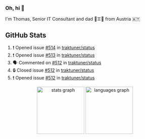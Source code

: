 ### Oh, hi 👋

I'm Thomas, Senior IT Consultant and dad 👶♊️👶 from Austria 🇦🇹

<!--
**traktuner/traktuner** is a ✨ _special_ ✨ repository because its `README.md` (this file) appears on your GitHub profile.

Here are some ideas to get you started:

- 🔭 I’m currently working on ...
- 🌱 I’m currently learning ...
- 👯 I’m looking to collaborate on ...
- 🤔 I’m looking for help with ...
- 💬 Ask me about ...
- 📫 How to reach me: ...
- 😄 Pronouns: ...
- ⚡ Fun fact: ...
-->

</div>

## GitHub Stats
<!--START_SECTION:activity-->
1. ❗ Opened issue [#514](https://github.com/traktuner/status/issues/514) in [traktuner/status](https://github.com/traktuner/status)
2. ❗ Opened issue [#513](https://github.com/traktuner/status/issues/513) in [traktuner/status](https://github.com/traktuner/status)
3. 🗣 Commented on [#512](https://github.com/traktuner/status/issues/512#issuecomment-2660849286) in [traktuner/status](https://github.com/traktuner/status)
4. 🔒 Closed issue [#512](https://github.com/traktuner/status/issues/512) in [traktuner/status](https://github.com/traktuner/status)
5. ❗ Opened issue [#512](https://github.com/traktuner/status/issues/512) in [traktuner/status](https://github.com/traktuner/status)
<!--END_SECTION:activity-->

<div align="center">
  <img src="https://github-readme-stats.vercel.app/api?username=traktuner&hide_title=false&hide_rank=false&show_icons=true&include_all_commits=true&count_private=true&disable_animations=false&theme=dracula&locale=en&hide_border=false&order=1" height="150" alt="stats graph"  />
  <img src="https://github-readme-stats.vercel.app/api/top-langs?username=traktuner&locale=en&hide_title=false&layout=compact&card_width=320&langs_count=5&theme=dracula&hide_border=false&order=2" height="150" alt="languages graph"  />
</div>
